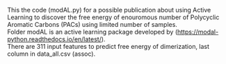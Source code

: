 This the code (modAL.py) for a possible publication about using Active Learning to discover the free energy of enouromous number of Polycyclic Aromatic Carbons (PACs) using limited number of samples.   
Folder modAL is an active learning package developed by (https://modal-python.readthedocs.io/en/latest/).   
There are 311 input features to predict free energy of dimerization, last column in data_all.csv (assoc).   
